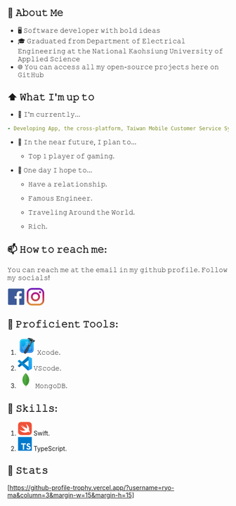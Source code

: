 ## :book: 𝙰𝚋𝚘𝚞𝚝 𝙼𝚎
- 🖥 𝚂𝚘𝚏𝚝𝚠𝚊𝚛𝚎 𝚍𝚎𝚟𝚎𝚕𝚘𝚙𝚎𝚛 𝚠𝚒𝚝𝚑 𝚋𝚘𝚕𝚍 𝚒𝚍𝚎𝚊𝚜
- 🎓 𝙶𝚛𝚊𝚍𝚞𝚊𝚝𝚎𝚍 𝚏𝚛𝚘𝚖 𝙳𝚎𝚙𝚊𝚛𝚝𝚖𝚎𝚗𝚝 𝚘𝚏 𝙴𝚕𝚎𝚌𝚝𝚛𝚒𝚌𝚊𝚕 𝙴𝚗𝚐𝚒𝚗𝚎𝚎𝚛𝚒𝚗𝚐 𝚊𝚝 𝚝𝚑𝚎 𝙽𝚊𝚝𝚒𝚘𝚗𝚊𝚕 𝙺𝚊𝚘𝚑𝚜𝚒𝚞𝚗𝚐 𝚄𝚗𝚒𝚟𝚎𝚛𝚜𝚒𝚝𝚢 𝚘𝚏 𝙰𝚙𝚙𝚕𝚒𝚎𝚍 𝚂𝚌𝚒𝚎𝚗𝚌𝚎
- 🌐 𝚈𝚘𝚞 𝚌𝚊𝚗 𝚊𝚌𝚌𝚎𝚜𝚜 𝚊𝚕𝚕 𝚖𝚢 𝚘𝚙𝚎𝚗-𝚜𝚘𝚞𝚛𝚌𝚎 𝚙𝚛𝚘𝚓𝚎𝚌𝚝𝚜 𝚑𝚎𝚛𝚎 𝚘𝚗 𝙶𝚒𝚝𝙷𝚞𝚋

## ⬆ 𝚆𝚑𝚊𝚝 𝙸'𝚖 𝚞𝚙 𝚝𝚘
  - 🔨 𝙸'𝚖 𝚌𝚞𝚛𝚛𝚎𝚗𝚝𝚕𝚢...
  ```yaml
  - Developing App, the cross-platform, Taiwan Mobile Customer Service System!
  ```

  - 🎯 𝙸𝚗 𝚝𝚑𝚎 𝚗𝚎𝚊𝚛 𝚏𝚞𝚝𝚞𝚛𝚎, 𝙸 𝚙𝚕𝚊𝚗 𝚝𝚘...

    - 𝚃𝚘𝚙 𝟷 𝚙𝚕𝚊𝚢𝚎𝚛 𝚘𝚏 𝚐𝚊𝚖𝚒𝚗𝚐.
  - 🤞 𝙾𝚗𝚎 𝚍𝚊𝚢 𝙸 𝚑𝚘𝚙𝚎 𝚝𝚘...

    - 𝙷𝚊𝚟𝚎 𝚊 𝚛𝚎𝚕𝚊𝚝𝚒𝚘𝚗𝚜𝚑𝚒𝚙.

    - 𝙵𝚊𝚖𝚘𝚞𝚜 𝙴𝚗𝚐𝚒𝚗𝚎𝚎𝚛.

    - 𝚃𝚛𝚊𝚟𝚎𝚕𝚒𝚗𝚐 𝙰𝚛𝚘𝚞𝚗𝚍 𝚝𝚑𝚎 𝚆𝚘𝚛𝚕𝚍.

    - 𝚁𝚒𝚌𝚑.

## 📫 𝙷𝚘𝚠 𝚝𝚘 𝚛𝚎𝚊𝚌𝚑 𝚖𝚎:
𝚈𝚘𝚞 𝚌𝚊𝚗 𝚛𝚎𝚊𝚌𝚑 𝚖𝚎 𝚊𝚝 𝚝𝚑𝚎 𝚎𝚖𝚊𝚒𝚕 𝚒𝚗 𝚖𝚢 𝚐𝚒𝚝𝚑𝚞𝚋 𝚙𝚛𝚘𝚏𝚒𝚕𝚎. 𝙵𝚘𝚕𝚕𝚘𝚠 𝚖𝚢 𝚜𝚘𝚌𝚒𝚊𝚕𝚜!

[<img src="https://github.com/Drbingbing/Drbingbing/blob/3b95aa3af52ee9c7d1ba9af76a267d586b4d2b77/socials/facebook-original.svg" height="40em" align="center" alt="Follow BingBing on Facebook" title="Follow BingBing on Facebook"/>](https://www.facebook.com/zhong.b.chen)
[<img src="https://github.com/Drbingbing/Drbingbing/blob/3b95aa3af52ee9c7d1ba9af76a267d586b4d2b77/socials/instagram.svg" height="40em" align="center" alt="Follow BingBing on Instgram" title="Follow BingBing on Instgram"/>](https://www.instagram.com/dr.bin9bin9)

## :hammer: 𝙿𝚛𝚘𝚏𝚒𝚌𝚒𝚎𝚗𝚝 𝚃𝚘𝚘𝚕𝚜:
1. <img src="https://github.com/devicons/devicon/blob/master/icons/xcode/xcode-original.svg" width="40" height="40"/> 𝚇𝚌𝚘𝚍𝚎.
2. <img src="https://github.com/devicons/devicon/blob/master/icons/vscode/vscode-original.svg" width="32" height="32"/> 𝚅𝚂𝚌𝚘𝚍𝚎.
3. <img src="https://github.com/devicons/devicon/blob/master/icons/mongodb/mongodb-original.svg" width="36" height="36"/> 𝙼𝚘𝚗𝚐𝚘𝙳𝙱.

## :toolbox: 𝚂𝚔𝚒𝚕𝚕𝚜:
1. <img src="https://github.com/devicons/devicon/blob/master/icons/swift/swift-original.svg" width="32" height="32"/> Swift.
2. <img src="https://github.com/devicons/devicon/blob/master/icons/typescript/typescript-original.svg" width="32" height="32"/> TypeScript.

## :bell: 𝚂𝚝𝚊𝚝𝚜
[https://github-profile-trophy.vercel.app/?username=ryo-ma&column=3&margin-w=15&margin-h=15]
